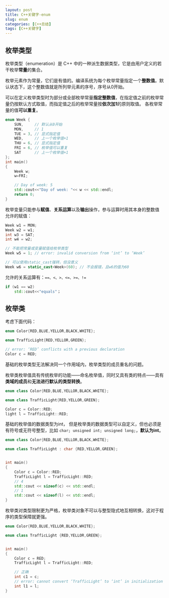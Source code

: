 ```yaml
---
layout: post
title: C++关键字-enum
slug: enum
categories: [C++总结]
tags: [C++关键字]
---
```

## 枚举类型
枚举类型（enumeration）是 C++ 中的一种派生数据类型，它是由用户定义的若干枚举**常量**的集合。

枚举元素作为常量，它们是有值的。编译系统为每个枚举常量指定一个**整数值**。默认状态下，这个整数值就是所列举元素的序号，序号从0开始。

可以在定义枚举类型时为部分或全部枚举常量**指定整数值**，在指定值之前的枚举常量仍按默认方式取值，而指定值之后的枚举常量按**依次加1**的原则取值。 各枚举常量的值**可以重复**。
```cpp
enum Week {
    SUN,     // 默认从0开始
    MON,     // 1
    TUE = 3, // 显式指定值
    WED,     // 上一个枚举值+1
    THU = 6, // 显式指定值
    FRI = 6, // 枚举值可以重复
    SAT      // 上一个枚举值+1
};
int main()
{
    Week w;
    w=FRI;

    // Day of week: 5
    std::cout<<"Day of week: "<< w << std::endl;
    return 0;
}
```

枚举变量只能参与**赋值**、**关系运算**以及**输出**操作，参与运算时用其本身的整数值
允许的赋值：
```cpp
Week w1 = MON;
Week w2 = w1;
int w3 = SAT;
int w4 = w2;

// 不能把常量或变量赋值给枚举类型
Week w5 = 1; // error: invalid conversion from ‘int’ to ‘Week’

// 可以使用static_cast强转，但没意义
Week w6 = static_cast<Week>(60); // 不会报错，且w6的值为60
```
允许的关系运算有：`==、<、>、<=、>=、!=`
```cpp
if (w1 == w2)
    std::cout<<"equals"；
```

## 枚举类

考虑下面代码：
```cpp
enum Color{RED,BLUE,YELLOR,BLACK,WHITE};

enum TrafficLight{RED,YELLOR,GREEN};

// error: ‘RED’ conflicts with a previous declaration
Color c = RED;
```
基础的枚举类型无法解决同一个作用域内，枚举类型的成员重名的问题。

枚举类枚举值具有传统枚举的功能——命名枚举值，同时又具有类的特点——具有**类域的成员**和**无法进行默认的类型转换**。

```cpp
enum class Color{RED,BLUE,YELLOR,BLACK,WHITE};

enum class TrafficLight{RED,YELLOR,GREEN};

Color c = Color::RED;
light l = TrafficLight::RED;
```

基础的枚举值的数据类型为int，
但是枚举类的数据类型可以自定义，但也必须是有符号或无符号整型，比如 `char; unsigned int; unsigned long;`，**默认为int**。

```cpp
enum class Color{RED,BLUE,YELLOR,BLACK,WHITE};

enum class TrafficLight : char {RED,YELLOR,GREEN};


int main()
{
    Color c = Color::RED;
    TrafficLight l = TrafficLight::RED;
    // 4
    std::cout << sizeof(c) << std::endl;
    // 1
    std::cout << sizeof(l) << std::endl;
}
```

枚举类对类型限制更为严格，枚举类对象不可以与整型隐式地互相转换，这对于程序的类型保障就更强。
```cpp
enum Color{RED,BLUE,YELLOR,BLACK,WHITE};

enum class TrafficLight {RED,YELLOR,GREEN};


int main()
{
    Color c = RED;
    TrafficLight l = TrafficLight::RED;

    // 正确
    int c1 = c;
    // error: cannot convert ‘TrafficLight’ to ‘int’ in initialization
    int l1 = l;
}
```